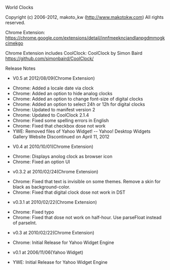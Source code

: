 World Clocks

Copyright (c) 2006-2012, makoto_kw (http://www.makotokw.com)
All rights reserved.

Chrome Extension: https://chrome.google.com/extensions/detail/innfmeekncjandlanpgdmmogkcimekgo

Chrome Extension includes CoolClock:
	CoolClock by Simon Baird 
	https://github.com/simonbaird/CoolClock/

Release Notes

* V0.5 at 2012/08/09(Chrome Extension)
 - Chrome: Added a locale date via clock
 - Chrome: Added an option to hide analog clocks
 - Chrome: Added an option to change font-size of digital clocks
 - Chrome: Added an option to select 24h or 12h for digital clocks
 - Chrome: Updated to manifest version 2
 - Chrome: Updated to CoolClock 2.1.4
 - Chrome: Fixed some spelling errors in English
 - Chrome: Fixed that checkbox dose not work
 - YWE: Removed files of Yahoo Widget!
 -- Yahoo! Desktop Widgets Gallery Website Discontinued on April 11, 2012

* V0.4 at 2010/10/01(Chrome Extension)
 - Chrome: Displays anolog clock as browser icon
 - Chrome: Fixed an option UI

* v0.3.2 at 2010/02/24(Chrome Extension)
 - Chrome: Fixed that text is invisible on some themes. Remove a skin for black as background-color.
 - Chrome: Fixed that digital clock dose not work in DST

* v0.3.1 at 2010/02/22(Chrome Extension)
 - Chrome: Fixed typo
 - Chrome: Fixed that dose not work on half-hour. Use parseFloat instead of parseInt.

* v0.3 at 2010/02/22(Chrome Extension)
 - Chrome: Initial Release for Yahoo Widget Engine

* v0.1 at 2006/11/06(Yahoo Widget)
 - YWE: Initial Release for Yahoo Widget Engine
